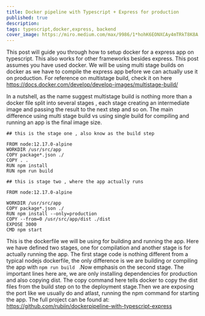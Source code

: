 ```yaml
---
title: Docker pipeline with Typescript + Express for production
published: true
description: 
tags: typescript,docker,express, backend
cover_image: https://miro.medium.com/max/9986/1*hohK6EONXCAy4mTRkT8K8A.png
---
```

This post will guide you through how to setup docker for a express app on typescript. This also works for other frameworks besides express.
This post assumes you have used docker.
We will be using multi stage builds on docker as we have to 
compile the express app before we can actually use it on production. For reference on multistage build, check it on here 
https://docs.docker.com/develop/develop-images/multistage-build/

In a nutshell, as the name suggest multistage build is nothing more than a docker file split into several stages , each stage creating an intermediate image and passing the result to the next step and so on. The main difference using multi stage build vs using single build for compiling and running an app is the final image size.


```docker
## this is the stage one , also know as the build step

FROM node:12.17.0-alpine
WORKDIR /usr/src/app
COPY package*.json ./
COPY . .
RUN npm install
RUN npm run build

## this is stage two , where the app actually runs

FROM node:12.17.0-alpine

WORKDIR /usr/src/app
COPY package*.json ./
RUN npm install --only=production
COPY --from=0 /usr/src/app/dist ./dist
EXPOSE 3000
CMD npm start

```
This is the dockerfile we will be using for building and running the app. Here we have defined two stages, one for compilation and another stage is for actually running the app.
The first stage code is nothing different from a typical nodejs dockerfile, the only difference is we are building or compiling the app with `npm run build ` .Now emphasis on the second stage.
The important lines here are, we are only installing dependencies for production and also copying dist. The copy command here tells docker to copy the dist files from the build step on to the deployment stage.Then we are exposing the port like we usually do and atlast, running the npm command for starting the app.
The full project can be found at:
https://github.com/rubiin/dockerpipeline-with-typescript-express







